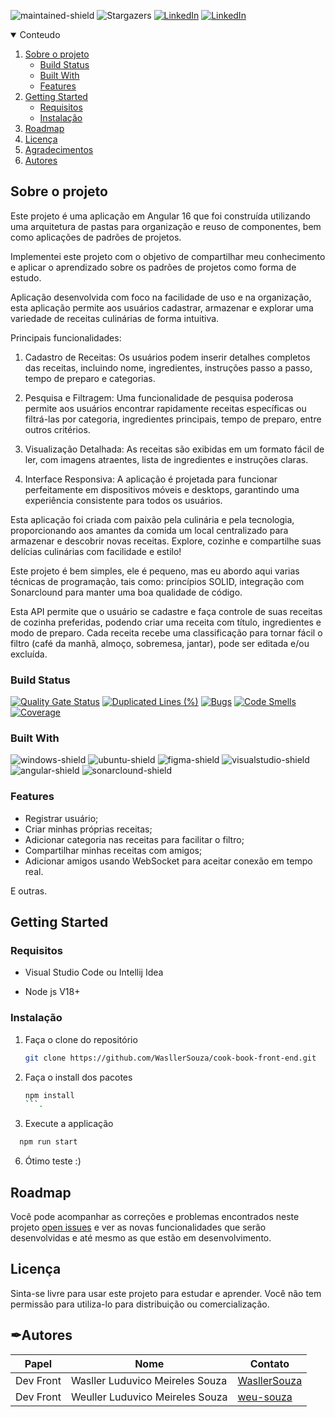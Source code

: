 ![maintained-shield]
![Stargazers][stars-shield]
[![LinkedIn][linkedin-shield-wasller]][linkedin-url-wasller]
[![LinkedIn][linkedin-shield-weuller]][linkedin-url-weuller]

<details open="open">
  <summary>Conteudo</summary>
  <ol>
    <li>
      <a href="#sobre-o-projeto">Sobre o projeto</a>
      <ul>
        <li><a href="#build-status">Build Status</a></li>
        <li><a href="#built-with">Built With</a></li>
        <li><a href="#features">Features</a></li>
      </ul>
    </li>
    <li>
      <a href="#getting-started">Getting Started</a>
      <ul>
        <li><a href="#requisitos">Requisitos</a></li>
        <li><a href="#instalação">Instalação</a></li>
      </ul>
    </li>
    <li><a href="#roadmap">Roadmap</a></li>
    <li><a href="#licença">Licença</a></li>
    <li><a href="#agradecimentos">Agradecimentos</a></li>
    <li><a href="#autores">Autores</a></li>
  </ol>
</details>

## Sobre o projeto

Este projeto é uma aplicação em Angular 16 que foi construída utilizando uma arquitetura de pastas para organização e reuso de componentes, bem como aplicações de padrões de projetos.

Implementei este projeto com o objetivo de compartilhar meu conhecimento e aplicar o aprendizado sobre os padrões de projetos como forma de estudo.

Aplicação desenvolvida com foco na facilidade de uso e na organização, esta aplicação permite aos usuários cadastrar, armazenar e explorar uma variedade de receitas culinárias de forma intuitiva.

Principais funcionalidades:

  1. Cadastro de Receitas: Os usuários podem inserir detalhes completos das receitas, incluindo nome, ingredientes, instruções passo a passo, tempo de preparo e categorias.

  2. Pesquisa e Filtragem: Uma funcionalidade de pesquisa poderosa permite aos usuários encontrar rapidamente receitas específicas ou filtrá-las por categoria, ingredientes principais, tempo de preparo, entre outros critérios.

  3. Visualização Detalhada: As receitas são exibidas em um formato fácil de ler, com imagens atraentes, lista de ingredientes e instruções claras.

  4. Interface Responsiva: A aplicação é projetada para funcionar perfeitamente em dispositivos móveis e desktops, garantindo uma experiência consistente para todos os usuários.

Esta aplicação foi criada com paixão pela culinária e pela tecnologia, proporcionando aos amantes da comida um local centralizado para armazenar e descobrir novas receitas. Explore, cozinhe e compartilhe suas delícias culinárias com facilidade e estilo!

Este projeto é bem simples, ele é pequeno, mas eu abordo aqui varias técnicas de programação, tais como: princípios SOLID, integração com Sonarclound para manter uma boa qualidade de código.

Esta API permite que o usuário se cadastre e faça controle de suas receitas de cozinha preferidas, podendo criar uma receita com título, ingredientes e modo de preparo. Cada receita recebe uma classificação para tornar fácil o filtro (café da manhã, almoço, sobremesa, jantar), pode ser editada e/ou excluída.

### Build Status

[![Quality Gate Status](https://sonarcloud.io/api/project_badges/measure?project=WasllerSouza_cook-book-front-end&metric=alert_status)](https://sonarcloud.io/summary/new_code?id=WasllerSouza_cook-book-front-end)
[![Duplicated Lines (%)](https://sonarcloud.io/api/project_badges/measure?project=WasllerSouza_cook-book-front-end&metric=duplicated_lines_density)](https://sonarcloud.io/summary/new_code?id=WasllerSouza_cook-book-front-end)
[![Bugs](https://sonarcloud.io/api/project_badges/measure?project=WasllerSouza_cook-book-front-end&metric=bugs)](https://sonarcloud.io/summary/new_code?id=WasllerSouza_cook-book-front-end)
[![Code Smells](https://sonarcloud.io/api/project_badges/measure?project=WasllerSouza_cook-book-front-end&metric=code_smells)](https://sonarcloud.io/summary/new_code?id=WasllerSouza_cook-book-front-end)
[![Coverage](https://sonarcloud.io/api/project_badges/measure?project=WasllerSouza_cook-book-front-end&metric=coverage)](https://sonarcloud.io/summary/new_code?id=WasllerSouza_cook-book-front-end)

### Built With

![windows-shield] ![ubuntu-shield] ![figma-shield] ![visualstudio-shield] ![angular-shield] ![sonarclound-shield]

### Features

- Registrar usuário;
- Criar minhas próprias receitas;
- Adicionar categoria nas receitas para facilitar o filtro;
- Compartilhar minhas receitas com amigos;
- Adicionar amigos usando WebSocket para aceitar conexão em tempo real.

E outras.

## Getting Started

### Requisitos

* Visual Studio Code ou Intellij Idea

* Node js V18+

### Instalação

1. Faça o clone do repositório
   ```sh
   git clone https://github.com/WasllerSouza/cook-book-front-end.git
   ```
2. Faça o install dos pacotes
   ```sh
   npm install
   ```.
4. Execute a applicação

 ```sh
   npm run start
   ```
6. Ótimo teste :)


## Roadmap

Você pode acompanhar as correções e problemas encontrados neste projeto [open issues](https://github.com/WasllerSouza/cook-book-front-end/issues) e ver as novas funcionalidades que serão desenvolvidas e até mesmo as que estão em desenvolvimento.


## Licença

Sinta-se livre para usar este projeto para estudar e aprender. Você não tem permissão para utiliza-lo para distribuição ou comercialização.

## ✒Autores 
| Papel                   | Nome                              | Contato                                           | 
| ----------------------- | --------------------------------- | --------------------------------------------------| 
| Dev Front               | Wasller Luduvico Meireles Souza   | [WasllerSouza](https://github.com/WasllerSouza)   |
| Dev Front               | Weuller Luduvico Meireles Souza   | [weu-souza](https://github.com/weu-souza)         |




<!-- Shields build with -->
[windows-shield]: https://img.shields.io/badge/Windows-00599E?style=for-the-badge&logo=windows&logoColor=white

[ubuntu-shield]: https://img.shields.io/badge/Ubuntu-93300A?style=for-the-badge&logo=ubuntu&logoColor=white

[figma-shield]: https://img.shields.io/badge/Figma-353535?style=for-the-badge&logo=figma&logoColor=white

[visualstudio-shield]: https://img.shields.io/badge/Visual_Studio_Code-00599E?style=for-the-badge&logo=visual%20studio%20code&logoColor=white

[angular-shield]: https://img.shields.io/badge/Angular_16-AA2E00?style=for-the-badge&logo=Angular&logoColor=white

[sonarclound-shield]: https://img.shields.io/badge/Sonarcloud-000000?style=for-the-badge&logo=Sonarcloud&logoColor=white

<!-- Shields about the project -->
[maintained-shield]: https://img.shields.io/badge/Maintained%3F-yes-314100.svg?style=for-the-badge

[stars-shield]: https://img.shields.io/github/stars/welissonArley/Timerom.svg?style=for-the-badge&color=03146F

[linkedin-shield-wasller]: https://img.shields.io/badge/LinkedIn_wasller-00599E?style=for-the-badge&logo=Linkedin&logoColor=white

[linkedin-shield-weuller]: https://img.shields.io/badge/LinkedIn_weuller-00599E?style=for-the-badge&logo=Linkedin&logoColor=white

<!-- Urls -->
[linkedin-url-wasller]: https://www.linkedin.com/in/wasller-souza-4288ba18a/
[linkedin-url-weuller]: https://linkedin.com/in/weuller-souza-6b49aa120/

[stars-shield]: https://img.shields.io/github/stars/welissonArley/Timerom.svg?style=for-the-badge&color=03146F

[linkedin-shield]: https://img.shields.io/badge/-LinkedIn-black.svg?style=for-the-badge&logo=linkedin&colorB=555

